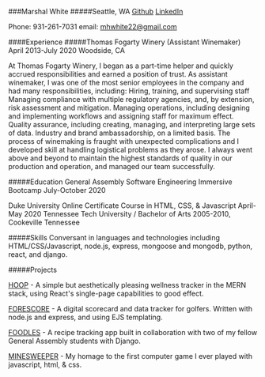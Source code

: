 ###Marshal White
#####Seattle, WA
[Github](https://github.com/mhwhite22)
[LinkedIn](https://www.linkedin.com/in/marshalwhite/)

Phone: 931-261-7031
email: mhwhite22@gmail.com

####Experience
#####Thomas Fogarty Winery (Assistant Winemaker)
April 2013-July 2020  Woodside, CA

At Thomas Fogarty Winery, I began as a part-time helper and quickly accrued responsibilities and earned a position of trust.  As assistant winemaker, I was one of the most senior employees in the company and had many responsibilities, including:
Hiring, training, and supervising staff
Managing compliance with multiple regulatory agencies, and, by extension, risk assessment and mitigation.
Managing operations, including designing and implementing workflows and assigning staff for maximum effect.
Quality assurance, including creating, managing, and interpreting large sets of data.
Industry and brand ambassadorship, on a limited basis.
The process of winemaking is fraught with unexpected complications and I developed skill at handling logistical problems as they arose.  I always went above and beyond to maintain the highest standards of quality in our production and operation, and managed our team successfully.


#####Education
General Assembly Software Engineering Immersive Bootcamp
July-October 2020

Duke University Online Certificate Course in HTML, CSS, & Javascript
April-May 2020
Tennessee Tech University / Bachelor of Arts
2005-2010, Cookeville Tennessee

#####Skills 
Conversant in languages and technologies including HTML/CSS/Javascript, node.js, express, mongoose and mongodb, python, react, and django.

#####Projects

[HOOP](https://calm-journey-92677.herokuapp.com/) - A simple but aesthetically pleasing wellness tracker in the MERN stack, using React's single-page capabilities to good effect.

[FORESCORE](https://forescoremw.herokuapp.com/) - A digital scorecard and data tracker for golfers.  Written with node.js and express, and using EJS templating.

[FOODLES](https://foodles-1.herokuapp.com/) - A recipe tracking app built in collaboration with two of my fellow General Assembly students with Django.

[MINESWEEPER](https://github.com/mhwhite22/minesweeper_project) - My homage to the first computer game I ever played with javascript, html, & css.